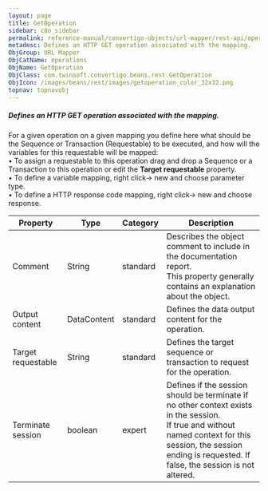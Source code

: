 ```yaml
---
layout: page
title: GetOperation
sidebar: c8o_sidebar
permalink: reference-manual/convertigo-objects/url-mapper/rest-api/operations/getoperation/
metadesc: Defines an HTTP GET operation associated with the mapping.   For a given operation on a given mapping you define here what should be the Sequence or T
ObjGroup: URL Mapper
ObjCatName: operations
ObjName: GetOperation
ObjClass: com.twinsoft.convertigo.beans.rest.GetOperation
ObjIcon: /images/beans/rest/images/getoperation_color_32x32.png
topnav: topnavobj
---
```

##### Defines an HTTP GET operation associated with the mapping. 

For a given operation on a given mapping you define here what should be the Sequence or Transaction (Requestable) to be executed, and how will the variables for this requestable will be mapped:<br/>• To assign a requestable to this operation drag and drop a Sequence or a Transaction to this operation or edit the <b>Target requestable</b> property.<br/>• To define a variable mapping, right click-> new and choose parameter type. <br/>• To define a HTTP response code mapping, right click-> new and choose response. <br/>

Property | Type | Category | Description
--- | --- | --- | ---
Comment | String | standard | Describes the object comment to include in the documentation report.<br/>This property generally contains an explanation about the object.
Output content | DataContent | standard | Defines the data output content for the operation.<br/>
Target requestable | String | standard | Defines the target sequence or transaction to request for the operation.
Terminate session | boolean | expert | Defines if the session should be terminate if no other context exists in the session.<br/>If true and without named context for this session, the session ending is requested. If false, the session is not altered.
